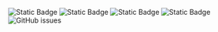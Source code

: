 ![Static Badge](https://img.shields.io/badge/blacklists-60-000000) ![Static Badge](https://img.shields.io/badge/blacklisted-2782134-cc0000) ![Static Badge](https://img.shields.io/badge/whitelisted-2245-00CC00) ![Static Badge](https://img.shields.io/badge/streaming_blacklist-28107-000000) ![GitHub issues](https://img.shields.io/github/issues/fabriziosalmi/blacklists)
